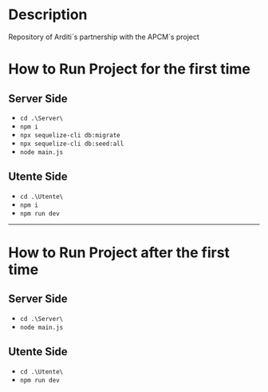 
# Description
Repository of Arditi´s partnership with the APCM´s project

# How to Run Project for the first time

## Server Side
- `` cd .\Server\ `` 
- `` npm i ``
- `` npx sequelize-cli db:migrate ``
- `` npx sequelize-cli db:seed:all ``
- `` node main.js ``

## Utente Side
- `` cd .\Utente\ ``
- `` npm i  ``
- `` npm run dev ``
___

# How to Run Project after the first time

## Server Side
- `` cd .\Server\ ``
- `` node main.js ``

## Utente Side
- `` cd .\Utente\ ``
- `` npm run dev ``